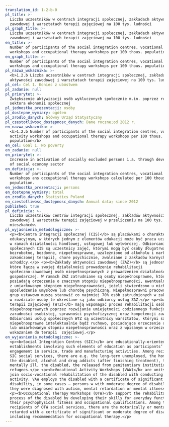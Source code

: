 ```yaml
---
translation_id: 1-2-b-0
pl_title: >-
  Liczba uczestników w centrach integracji społecznej, zakładach aktywności
  zawodowej i warsztatach terapii zajęciowej na 100 tys. ludności
pl_graph_title: >-
  Liczba uczestników w centrach integracji społecznej, zakładach aktywności
  zawodowej i warsztatach terapii zajęciowej na 100 tys. ludności
en_title: >-
  Number of participants of the social integration centres, vocational activity
  workshops and occupational therapy workshops per 100 thous. population
en_graph_title: >-
  Number of participants of the social integration centres, vocational activity
  workshops and occupational therapy workshops per 100 thous. population
pl_nazwa_wskaznika: >-
  <b>1.2.b Liczba uczestników w centrach integracji społecznej, zakładach
  aktywności zawodowej i warsztatach terapii zajęciowej na 100 tys. ludności</b>
pl_cel: Cel 1. Koniec z ubóstwem
pl_zadanie: null
pl_priorytet: >-
  Zwiększenie aktywizacji osób wykluczonych społecznie m.in. poprzez rozwój
  sektora ekonomii społecznej
pl_jednostka_prezentacji: osoby
pl_dostepne_wymiary: ogółem
pl_zrodlo_danych: Główny Urząd Statystyczny
pl_czestotliwosc_dostępnosc_danych: Dane roczne;od 2012 r.
en_nazwa_wskaznika: >-
  <b>1.2.b Number of participants of the social integration centres, vocational
  activity workshops and occupational therapy workshops per 100 thous.
  population</b>
en_cel: Goal 1. No poverty
en_zadanie: null
en_priorytet: >-
  Increase in activation of socially excluded persons i.a. through development
  of social economy sector
en_definicja: >-
  Number of participants of the social integration centres, vocational activity
  workshops ans occupational therapy workshops calculated per 100 thous.
  population.
en_jednostka_prezentacji: persons
en_dostepne_wymiary: total
en_zrodlo_danych: Statistics Poland
en_czestotliwosc_dostępnosc_danych: Annual data; since 2012
published: true
pl_definicja: >-
  Liczba uczestników centrów integracji społecznej, zakładów aktywności
  zawodowej i warsztatów terapii zajęciowej w przeliczeniu na 100 tys.
  mieszkańców.
pl_wyjasnienia_metodologiczne: >-
  <p><b>Centra integracji społecznej (CIS)</b> są placówkami o charakterze
  edukacyjnym, w których jednym z elementów edukacji może być praca uczestników
  w ramach działalności handlowej, usługowej lub wytwórczej. Odbiorcami usług
  społecznych CIS są uczestnicy zajęć, którymi mogą być osoby długotrwale
  bezrobotne, bezdomne, niepełnosprawne, uzależnione od alkoholu i narkotyków po
  zakończonej terapii), chore psychicznie, zwalniane z zakładów karnych oraz
  uchodźcy.</p> <p><b>Zakłady aktywności zawodowej (ZAZ)</b> są jednostkami,
  które łączą w swojej działalności prowadzenie rehabilitacji
  społeczno-zawodowej osób niepełnosprawnych z prowadzeniem działalności
  gospodarczej. W ramach ZAZ zatrudniane są osoby niepełnosprawne, które
  posiadają orzeczenie o znacznym stopniu niepełnosprawności, ewentualnie osoby
  z umiarkowanym stopniem niepełnosprawności, jeżeli stwierdzono u nich autyzm,
  upośledzenie umysłowe lub chorobę psychiczną. Niepełnosprawni pracownicy z ww.
  grup ustawowo muszą stanowić co najmniej 70% osób zatrudnionych w zakładzie –
  w rozdziale osoby te określane są jako odbiorcy usług ZAZ.</p> <p><b>Warsztaty
  terapii zajęciowej (WTZ)</b> mają wspomagać proces rehabilitacji osób
  niepełnosprawnych poprzez rozwijanie umiejętności codziennego funkcjonowania,
  zaradności osobistej, sprawności psychofizycznej oraz kompetencji zawodowych.
  Odbiorcami usług społecznych WTZ są uczestnicy warsztatów, którymi są osoby
  niepełnosprawne intelektualnie bądź ruchowo, posiadające orzeczenie o znacznym
  lub umiarkowanym stopniu niepełnosprawności oraz z wpisanym w orzeczeniu
  wskazaniem do terapii  zajęciowej.</p>
en_wyjasnienia_metodologiczne: >-
  <p><b>Social Integration Centres (SIC)</b> are educationally-oriented
  establishments involving such elements of education as participants’
  engagement in service, trade and manufacturing activities. Among recipients of
  SIC social services, there are e.g. the long-term unemployed, the homeless,
  the disabled, alcohol and drug addicts (after finishing treatment), the
  mentally ill, the disabled, the released from penitentiary institutions and
  refugees.</p> <p><b>Vocational Activity Workshops (VAW)</b> are units that
  join socio-vocational rehabilitation of the disabled with conducting economic
  activity. VAW employs the disabled with a certificate of significant degree of
  disability, in some cases – persons w with moderate degree of disability if
  they were diagnosed with autism, mental retardation or mental illness.</p>
  <p><b>Occupational Therapy Workshops (OTW)</b> support the rehabilitation
  process of the disabled by developing their skills for everyday functioning,
  their psychophysical fitness and occupational qualifications. Among the
  recipients of OTW social services, there are the motorically or mentally
  retarded with a certificate of significant or moderate degree of disability
  including recommendation for occupational therapy.</p>
---
```

